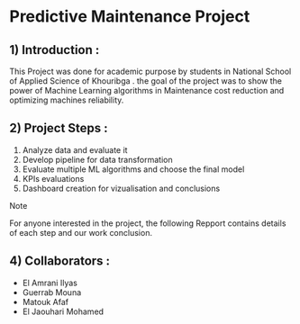 # Predictive Maintenance Project

## 1) Introduction : 

This Project was done for academic purpose by students in National School of Applied Science of Khouribga . the goal of the project was to show the power of Machine Learning algorithms in Maintenance cost reduction and optimizing machines reliability.

## 2) Project Steps :
1. Analyze data and evaluate it
2. Develop pipeline for data transformation
3. Evaluate multiple ML algorithms and choose the final model
4. KPIs evaluations
5. Dashboard creation for vizualisation and conclusions

> [!NOTE]
> For anyone interested in the project, the following Repport contains details of each step and our work conclusion.

## 4) Collaborators :

- El Amrani Ilyas
- Guerrab Mouna
- Matouk Afaf
- El Jaouhari Mohamed

